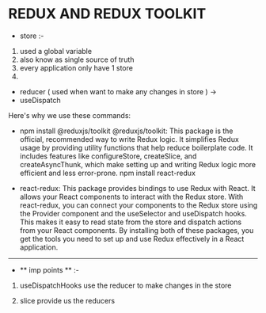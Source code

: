 # REDUX AND REDUX TOOLKIT

- store :-

1.  used a global variable
2.  also know as single source of truth
3.  every application only have 1 store
4.

- reducer ( used when want to make any changes in store ) ->
- useDispatch

Here's why we use these commands:

- npm install @reduxjs/toolkit
  @reduxjs/toolkit: This package is the official, recommended way to write Redux logic. It simplifies Redux usage by providing utility functions that help reduce boilerplate code. It includes features like configureStore, createSlice, and createAsyncThunk, which make setting up and writing Redux logic more efficient and less error-prone.
  npm install react-redux

- react-redux: This package provides bindings to use Redux with React. It allows your React components to interact with the Redux store. With react-redux, you can connect your components to the Redux store using the Provider component and the useSelector and useDispatch hooks. This makes it easy to read state from the store and dispatch actions from your React components.
  By installing both of these packages, you get the tools you need to set up and use Redux effectively in a React application.

---

- ** imp points ** :-

1. useDispatchHooks use the reducer to make changes in the store

2. slice provide us the reducers
